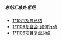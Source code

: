 ##### 总结汇总处 枢纽

* [1710月及周总结](1710月及周总结.md)
* [171106复盘会-如何行动](171106复盘会-如何行动.md)
* [171106项目复盘总结](171106项目复盘总结.md)



